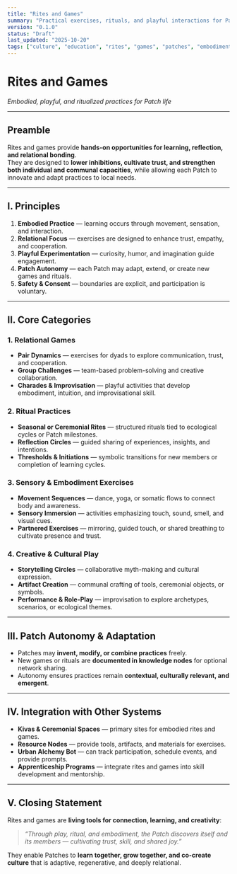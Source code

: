 ```yaml
---
title: "Rites and Games"
summary: "Practical exercises, rituals, and playful interactions for Patches, fostering relational skills, embodiment, and community cohesion."
version: "0.1.0"
status: "Draft"
last_updated: "2025-10-20"
tags: ["culture", "education", "rites", "games", "patches", "embodiment", "community"]
---
```


# Rites and Games  
*Embodied, playful, and ritualized practices for Patch life*

---

## Preamble

Rites and games provide **hands-on opportunities for learning, reflection, and relational bonding**.  
They are designed to **lower inhibitions, cultivate trust, and strengthen both individual and communal capacities**, while allowing each Patch to innovate and adapt practices to local needs.

---

## I. Principles

1. **Embodied Practice** — learning occurs through movement, sensation, and interaction.  
2. **Relational Focus** — exercises are designed to enhance trust, empathy, and cooperation.  
3. **Playful Experimentation** — curiosity, humor, and imagination guide engagement.  
4. **Patch Autonomy** — each Patch may adapt, extend, or create new games and rituals.  
5. **Safety & Consent** — boundaries are explicit, and participation is voluntary.

---

## II. Core Categories

### 1. Relational Games
- **Pair Dynamics** — exercises for dyads to explore communication, trust, and cooperation.  
- **Group Challenges** — team-based problem-solving and creative collaboration.  
- **Charades & Improvisation** — playful activities that develop embodiment, intuition, and improvisational skill.

### 2. Ritual Practices
- **Seasonal or Ceremonial Rites** — structured rituals tied to ecological cycles or Patch milestones.  
- **Reflection Circles** — guided sharing of experiences, insights, and intentions.  
- **Thresholds & Initiations** — symbolic transitions for new members or completion of learning cycles.

### 3. Sensory & Embodiment Exercises
- **Movement Sequences** — dance, yoga, or somatic flows to connect body and awareness.  
- **Sensory Immersion** — activities emphasizing touch, sound, smell, and visual cues.  
- **Partnered Exercises** — mirroring, guided touch, or shared breathing to cultivate presence and trust.

### 4. Creative & Cultural Play
- **Storytelling Circles** — collaborative myth-making and cultural expression.  
- **Artifact Creation** — communal crafting of tools, ceremonial objects, or symbols.  
- **Performance & Role-Play** — improvisation to explore archetypes, scenarios, or ecological themes.

---

## III. Patch Autonomy & Adaptation

- Patches may **invent, modify, or combine practices** freely.  
- New games or rituals are **documented in knowledge nodes** for optional network sharing.  
- Autonomy ensures practices remain **contextual, culturally relevant, and emergent**.

---

## IV. Integration with Other Systems

- **Kivas & Ceremonial Spaces** — primary sites for embodied rites and games.  
- **Resource Nodes** — provide tools, artifacts, and materials for exercises.  
- **Urban Alchemy Bot** — can track participation, schedule events, and provide prompts.  
- **Apprenticeship Programs** — integrate rites and games into skill development and mentorship.

---

## V. Closing Statement

Rites and games are **living tools for connection, learning, and creativity**:  

> *“Through play, ritual, and embodiment, the Patch discovers itself and its members — cultivating trust, skill, and shared joy.”*  

They enable Patches to **learn together, grow together, and co-create culture** that is adaptive, regenerative, and deeply relational.
